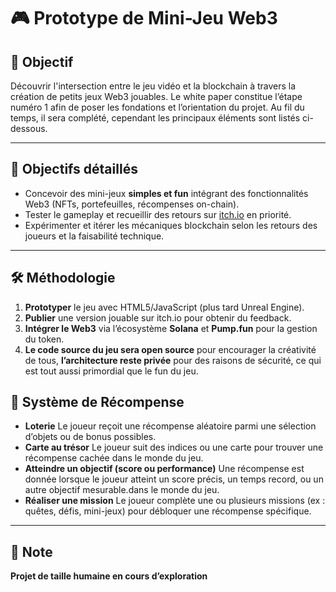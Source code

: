 # 🎮 Prototype de Mini-Jeu Web3

## 🎯 Objectif  
Découvrir l'intersection entre le jeu vidéo et la blockchain à travers la création de petits jeux Web3 jouables.
Le white paper constitue l’étape numéro 1 afin de poser les fondations et l’orientation du projet.
Au fil du temps, il sera complété, cependant les principaux éléments sont listés ci-dessous.

---

## 📌 Objectifs détaillés

- Concevoir des mini-jeux **simples et fun** intégrant des fonctionnalités Web3 (NFTs, portefeuilles, récompenses on-chain).  
- Tester le gameplay et recueillir des retours sur [itch.io](https://itch.io) en priorité.  
- Expérimenter et itérer les mécaniques blockchain selon les retours des joueurs et la faisabilité technique.

---

## 🛠️ Méthodologie

1. **Prototyper** le jeu avec HTML5/JavaScript (plus tard Unreal Engine).  
2. **Publier** une version jouable sur itch.io pour obtenir du feedback.  
3. **Intégrer le Web3** via l’écosystème **Solana** et **Pump.fun** pour la gestion du token.
4. **Le code source du jeu sera open source** pour encourager la créativité de tous, **l’architecture reste privée** pour des raisons de sécurité, ce qui est tout aussi primordial que le fun du jeu.

## 🎁 Système de Récompense ##

- **Loterie**  Le joueur reçoit une récompense aléatoire parmi une sélection d’objets ou de bonus possibles.
- **Carte au trésor**  Le joueur suit des indices ou une carte pour trouver une récompense cachée dans le monde du jeu.
- **Atteindre un objectif (score ou performance)** Une récompense est donnée lorsque le joueur atteint un score précis, un temps record, ou un autre objectif mesurable.dans le monde du jeu.
- **Réaliser une mission** Le joueur complète une ou plusieurs missions (ex : quêtes, défis, mini-jeux) pour débloquer une récompense spécifique.

---

## 💬 Note  
**Projet de taille humaine en cours d’exploration** 
